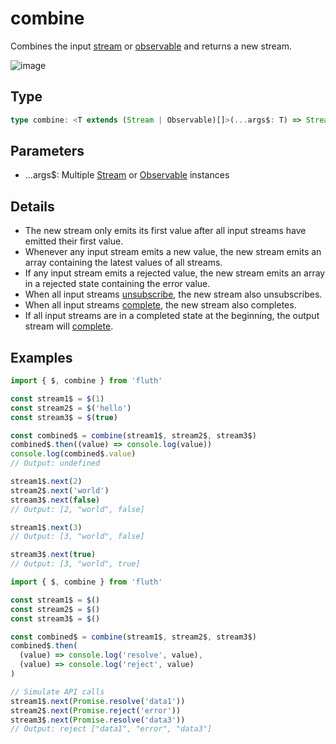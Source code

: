 # combine

Combines the input [stream](/en/api/stream#stream) or [observable](/en/api/observable) and returns a new stream.

![image](/combine.drawio.svg)

## Type

```typescript
type combine: <T extends (Stream | Observable)[]>(...args$: T) => Stream<StreamTupleValues<T>>;
```

## Parameters

- ...args$: Multiple [Stream](/en/api/stream#stream) or [Observable](/en/api/observable) instances

## Details

- The new stream only emits its first value after all input streams have emitted their first value.
- Whenever any input stream emits a new value, the new stream emits an array containing the latest values of all streams.
- If any input stream emits a rejected value, the new stream emits an array in a rejected state containing the error value.
- When all input streams [unsubscribe](/en/guide/base.html#unsubscribe), the new stream also unsubscribes.
- When all input streams [complete](/en/guide/base#complete), the new stream also completes.
- If all input streams are in a completed state at the beginning, the output stream will [complete](/en/guide/base#complete).

## Examples

```typescript
import { $, combine } from 'fluth'

const stream1$ = $(1)
const stream2$ = $('hello')
const stream3$ = $(true)

const combined$ = combine(stream1$, stream2$, stream3$)
combined$.then((value) => console.log(value))
console.log(combined$.value)
// Output: undefined

stream1$.next(2)
stream2$.next('world')
stream3$.next(false)
// Output: [2, "world", false]

stream1$.next(3)
// Output: [3, "world", false]

stream3$.next(true)
// Output: [3, "world", true]
```

```typescript
import { $, combine } from 'fluth'

const stream1$ = $()
const stream2$ = $()
const stream3$ = $()

const combined$ = combine(stream1$, stream2$, stream3$)
combined$.then(
  (value) => console.log('resolve', value),
  (value) => console.log('reject', value)
)

// Simulate API calls
stream1$.next(Promise.resolve('data1'))
stream2$.next(Promise.reject('error'))
stream3$.next(Promise.resolve('data3'))
// Output: reject ["data1", "error", "data3"]
```

